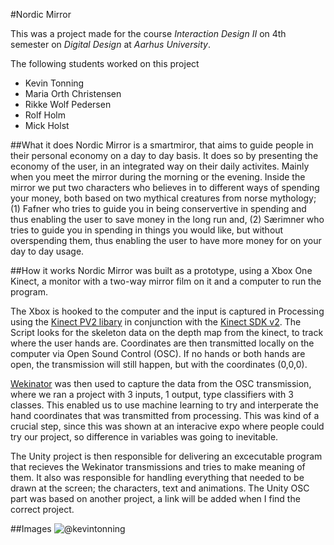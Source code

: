 #Nordic Mirror

This was a project made for the course *Interaction Design II* on 4th semester on *Digital Design* at *Aarhus University*.

The following students worked on this project
* Kevin Tonning
* Maria Orth Christensen
* Rikke Wolf Pedersen
* Rolf Holm
* Mick Holst

##What it does
Nordic Mirror is a smartmiror, that aims to guide people in their personal economy on a day to day basis. It does so by presenting the economy of the user, in an integrated way on their daily activites. Mainly when you meet the mirror during the morning or the evening. Inside the mirror we put two characters who believes in to different ways of spending your money, both based on two mythical creatures from norse mythology; (1) Fafner who tries to guide you in being conservertive in spending and thus enabling the user to save money in the long run and, (2) Særimner who tries to guide you in spending in things you would like, but without overspending them, thus enabling the user to have more money for on your day to day usage.

##How it works
Nordic Mirror was built as a prototype, using a Xbox One Kinect, a monitor with a two-way mirror film on it and a computer to run the program.

The Xbox is hooked to the computer and the input is captured in Processing using the [Kinect PV2 libary](https://github.com/ThomasLengeling/KinectPV2) in conjunction with the [Kinect SDK v2](https://www.microsoft.com/en-us/download/details.aspx?id=44561). 
The Script looks for the skeleton data on the depth map from the kinect, to track where the user hands are. Coordinates are then transmitted locally on the computer via Open Sound Control (OSC). If no hands or both hands are open, the transmission will still happen, but with the coordinates (0,0,0).

[Wekinator](http://www.wekinator.org/) was then used to capture the data from the OSC transmission, where we ran a project with 3 inputs, 1 output, type classifiers with 3 classes. This enabled us to use machine learning to try and interperate the hand coordinates that was transmitted from processing. This was kind of a crucial step, since this was shown at an interacive expo where people could try our project, so difference in variables was going to inevitable.

The Unity project is then responsible for delivering an excecutable program that recieves the Wekinator transmissions and tries to make meaning of them. It also was responsible for handling everything that needed to be drawn at the screen; the characters, text and animations. The Unity OSC part was based on another project, a link will be added when I find the correct project.

##Images
![@kevintonning](https://puu.sh/AqM9u/706a6bc516.png)